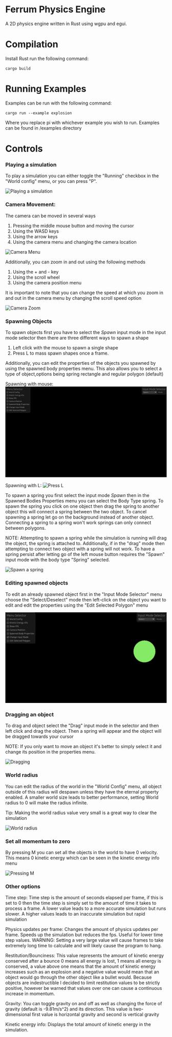 # Ferrum Physics Engine
A 2D physics engine written in Rust using wgpu and egui.

# Compilation
Install Rust
run the following command:
```
cargo build
```

# Running Examples
Examples can be run with the following command:
```
cargo run --example explosion
```
Where you replace pi with whichever example you wish to run. Examples can be 
found in /examples directory

# Controls

### Playing a simulation

To play a simulation you can either toggle the "Running" checkbox in the "World config" menu,
or you can press "P".

![Playing a simulation](videos/run_sim.gif)

### Camera Movement:
The camera can be moved in several ways
1. Pressing the middle mouse button and moving the cursor
2. Using the WASD keys
3. Using the arrow keys
4. Using the camera menu and changing the camera location

![Camera Menu](videos/camera_movement.gif)

Additionally, you can zoom in and out using the following methods
1. Using the + and - key
2. Using the scroll wheel
3. Using the camera position menu

It is important to note that you can change the speed at which you 
zoom in and out in the camera menu by changing the scroll speed option

![Camera Zoom](videos/zooming_in_out.gif)

### Spawning Objects
To spawn objects first you have to select the *Spawn* input mode in the 
input mode selector then there are three different ways to spawn a shape
1. Left click with the mouse to spawn a single shape
2. Press L to mass spawn shapes once a frame.

Additionally, you can edit the properties of the objects you spawned by 
using the spawned body properties menu. This also allows you to select a type of
object,options being spring rectangle and regular polygon (default) 

Spawning with mouse:
![Spawn with Mouse](videos/spawn_with_mouse.gif)

Spawning with L:
![Press L](videos/press_L_to_spawn.gif)

To spawn a spring you first select the input mode *Spawn* then in the 
Spawned Bodies Properties menu you can select the Body Type spring.
To spawn the spring you click on one object then drag the spring to another object
this will connect a spring between the two object. To cancel spawning a spring let go
on the background instead of another object. Connecting a spring to a spring won't work
springs can only connect between polygons.

NOTE: Attempting to spawn a spring while the simulation is running will drag the object,
the spring is attached to. Additionally, if in the "drag" mode then attempting to connect
two object with a spring will not work. To have a spring persist after letting go of the
left mouse button requires the "Spawn" input mode with the body type "Spring" selected.

![Spawn a spring](videos/spring_spawn_tutorial.gif)

### Editing spawned objects

To edit an already spawned object first in the "Input Mode Selector" menu choose the 
"Select/Deselect" mode then left-click on the object you want to edit and edit the properties using
the "Edit Selected Polygon" menu

![Changing Properties](videos/changing_properties.gif)

### Dragging an object

To drag and object select the "Drag" input mode in the selector and then left click and drag the
object. Then a spring will appear and the object will be dragged towards your cursor

NOTE: If you only want to move an object it's better to simply select it and change its position
in the properties menu.

![Dragging](videos/dragging_2.gif)

### World radius

You can edit the radius of the world in the "World Config" menu, all object outside of this radius
will despawn unless they have the eternal property enabled. A smaller world size leads to better 
performance, setting World radius to 0 will make the radius infinite.

Tip: Making the world radius value very small is a great way to clear the simulation

![World radius](videos/world_size.gif)

### Set all momentum to zero

By pressing M you can set all the objects in the world to have 0 velocity. This means 0 kinetic energy
which can be seen in the kinetic energy info menu

![Pressing M](videos/pressing_M.gif)

### Other options
Time step: Time step is the amount of seconds elapsed per frame, if this is set to 0 then the time step
is simply set to the amount of time it takes to process a frame. A lower value leads to a more accurate
simulation but runs slower. A higher values leads to an inaccurate simulation but rapid simulation

Physics updates per frame: Changes the amount of physics updates per frame. Speeds up the simulation but
reduces the fps. Useful for lower time step values.
WARNING: Setting a very large value will cause frames to take extremely long time to calculate and will likely
cause the program to hang.

Restitution/Bounciness: This value represents the amount of kinetic energy conserved after a bounce
0 means all energy is lost, 1 means all energy is conserved, a value above one means that the amount of
kinetic energy increases such as an explosion and a negative value would mean that an object would go through the other object
like a bullet would. Because objects are indestructible I decided to limit restitution values to be strictly positive,
however be warned that values over one can cause a continuous increase in momentum.

Gravity: You can toggle gravity on and off as well as changing the force of gravity (default is -9.81m/s^2)
and its direction. This value is two-dimensional first value is horizontal gravity and second is vertical gravity

Kinetic energy info: Displays the total amount of kinetic energy in the simulation.

